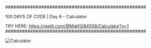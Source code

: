 ###################################################

100 DAYS OF CODE | Day 8 - Calculator

TRY HERE: https://replit.com/@Matt1284508/Calculator?v=1
###################################################

![Calculator](https://user-images.githubusercontent.com/44852992/200468848-a02fc035-99ce-4ce5-a8a4-bf523dad18af.gif)
